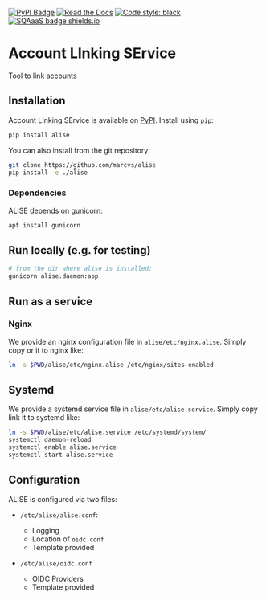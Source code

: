 [![PyPI Badge](https://img.shields.io/pypi/v/alise.svg)](https://pypi.python.org/pypi/alise)
[![Read the Docs](https://readthedocs.org/projects/alise/badge/?version=latest)](https://alise.readthedocs.io/en/latest/?version=latest)
[![Code style: black](https://img.shields.io/badge/code%20style-black-000000.svg)](https://github.com/psf/black)
[![SQAaaS badge shields.io](https://img.shields.io/badge/sqaaas%20software-bronze-e6ae77)](https://api.eu.badgr.io/public/assertions/udGVwFI8Qe6J_dEYVo34BA "SQAaaS bronze badge achieved")

# Account LInking SErvice

Tool to link accounts

## Installation

Account LInking SErvice is available on [PyPI](https://pypi.org/project/alise/). Install using `pip`:

```bash
pip install alise
```

You can also install from the git repository:

```bash
git clone https://github.com/marcvs/alise
pip install -e ./alise
```

### Dependencies

ALISE depends on gunicorn:

```bash
apt install gunicorn
```


## Run locally (e.g. for testing)

```bash
# from the dir where alise is installed:
gunicorn alise.daemon:app
```

## Run as a service

### Nginx

We provide an nginx configuration file in `alise/etc/nginx.alise`. Simply
copy or it to nginx like:

```bash
ln -s $PWD/alise/etc/nginx.alise /etc/nginx/sites-enabled
```

## Systemd

We provide a systemd service file in `alise/etc/alise.service`. Simply
copy link it to systemd like:

```bash
ln -s $PWD/alise/etc/alise.service /etc/systemd/system/
systemctl daemon-reload
systemctl enable alise.service
systemctl start alise.service
```


## Configuration

ALISE is configured via two files:

- `/etc/alise/alise.conf`:
    - Logging
    - Location of `oidc.conf`
    - Template provided

- `/etc/alise/oidc.conf`
    - OIDC Providers
    - Template provided
